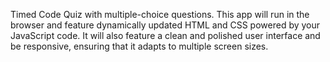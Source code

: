 Timed Code Quiz with multiple-choice questions. 
This app will run in the browser and feature dynamically updated HTML and CSS powered by your JavaScript code. It will also feature a clean and polished user interface and be responsive, ensuring that it adapts to multiple screen sizes.
